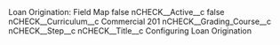 <?xml version="1.0" encoding="UTF-8"?>
<CustomMetadata xmlns="http://soap.sforce.com/2006/04/metadata" xmlns:xsi="http://www.w3.org/2001/XMLSchema-instance" xmlns:xsd="http://www.w3.org/2001/XMLSchema">
    <label>Loan Origination: Field Map</label>
    <protected>false</protected>
    <values>
        <field>nCHECK__Active__c</field>
        <value xsi:type="xsd:boolean">false</value>
    </values>
    <values>
        <field>nCHECK__Curriculum__c</field>
        <value xsi:type="xsd:string">Commercial 201</value>
    </values>
    <values>
        <field>nCHECK__Grading_Course__c</field>
        <value xsi:nil="true"/>
    </values>
    <values>
        <field>nCHECK__Step__c</field>
        <value xsi:nil="true"/>
    </values>
    <values>
        <field>nCHECK__Title__c</field>
        <value xsi:type="xsd:string">Configuring Loan Origination</value>
    </values>
</CustomMetadata>
